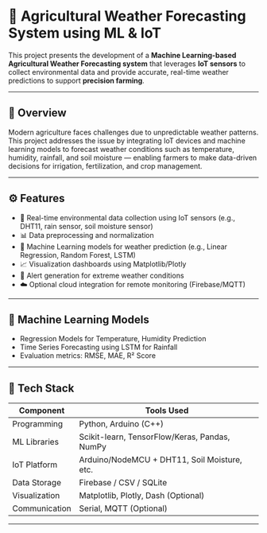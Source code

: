 # 🌾 Agricultural Weather Forecasting System using ML & IoT

This project presents the development of a **Machine Learning-based Agricultural Weather Forecasting system** that leverages **IoT sensors** to collect environmental data and provide accurate, real-time weather predictions to support **precision farming**.

---

## 📌 Overview

Modern agriculture faces challenges due to unpredictable weather patterns. This project addresses the issue by integrating IoT devices and machine learning models to forecast weather conditions such as temperature, humidity, rainfall, and soil moisture — enabling farmers to make data-driven decisions for irrigation, fertilization, and crop management.

---

## ⚙️ Features

- 📡 Real-time environmental data collection using IoT sensors (e.g., DHT11, rain sensor, soil moisture sensor)
- 📊 Data preprocessing and normalization
- 🧠 Machine Learning models for weather prediction (e.g., Linear Regression, Random Forest, LSTM)
- 📈 Visualization dashboards using Matplotlib/Plotly
- 📨 Alert generation for extreme weather conditions
- ☁️ Optional cloud integration for remote monitoring (Firebase/MQTT)

---

## 🧠 Machine Learning Models

- Regression Models for Temperature, Humidity Prediction
- Time Series Forecasting using LSTM for Rainfall
- Evaluation metrics: RMSE, MAE, R² Score

---

## 🔧 Tech Stack

| Component      | Tools Used                                   |
|----------------|----------------------------------------------|
| Programming    | Python, Arduino (C++)                        |
| ML Libraries   | Scikit-learn, TensorFlow/Keras, Pandas, NumPy|
| IoT Platform   | Arduino/NodeMCU + DHT11, Soil Moisture, etc. |
| Data Storage   | Firebase / CSV / SQLite                      |
| Visualization  | Matplotlib, Plotly, Dash (Optional)          |
| Communication  | Serial, MQTT (Optional)                      |

---
